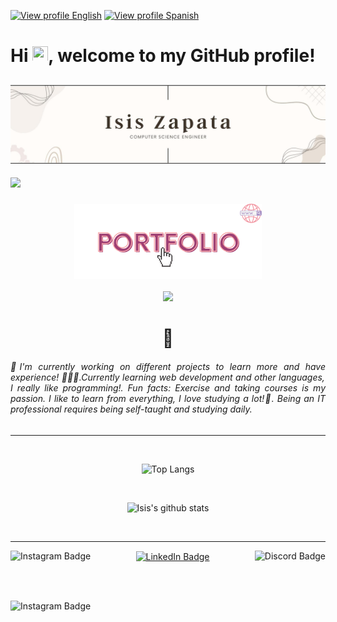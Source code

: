 <div class="Lenguage">
<p>
  <a href="https://github.com/isinicolle/isinicolle/blob/main/README.md"><img src=https://img.shields.io/badge/Lang-EN-40B0C2 alt="View profile English"></a>
  <a href="https://github.com/isinicolle/isinicolle/blob/main/README.es.md"><img src=https://img.shields.io/badge/Lang-ES-801172 alt="View profile Spanish"></a>
</p>
</div>
<h1>Hi <img src="https://media.giphy.com/media/hvRJCLFzcasrR4ia7z/giphy.gif" width="25px" height="25px">, welcome to my GitHub profile! </h1>

## <img src="./src/img/banner perosnal.jpg" alt="Engineer Isis Nicolle Zapata Florentino">
  ![](https://komarev.com/ghpvc/?username=isinicolle&color=ff55aa)  

<div align="center">

### <div><p><a href="https://isinicolle.github.io/Mini-Portfolio-Isis-Zapata/"><img src="./src/img/portfolio.svg" height="120" width="auto" alt="Isis Zapata's Portfolio"></a></p></div>
  
<div><img src="https://media.giphy.com/media/WUlplcMpOCEmTGBtBW/giphy.gif" width="200"></div>
<h1> 🦉 </h1>

<div align="justify">
<h6>🔭I'm currently working on different projects to learn more and have experience! 🏋🏻‍♀.Currently learning web development and other languages, I really like programming!. Fun facts: Exercise and taking courses is my passion. I like to learn from everything, I love studying a lot!💓. Being an IT professional requires being self-taught and studying daily.</h6>
</div>

______

<br>

![Top Langs](https://github-readme-stats.vercel.app/api/top-langs/?username=isinicolle&langs_count=10&layout=compact&theme=omni)

<br>

![Isis's github stats](https://github-readme-stats.vercel.app/api?username=isinicolle&hide=contribs,issues&count_private=true&show_icons=true&theme=omni)

<br>

______
  
  <div class="social media">
  <a href="https://www.instagram.com/isinicolle/" target="blank">
      <img align="left" src="https://img.shields.io/badge/Instagram-E4405F?style=for-the-badge&logo=instagram&logoColor=white" alt="Instagram Badge"/>
  </a>

<a href="https://www.linkedin.com/in/isis-zapata/" target="blank">
      <img align="center" src="https://img.shields.io/badge/LinkedIn-blue?style=for-the-badge&logo=linkedin&logoColor=white" alt="LinkedIn Badge"/>
  </a>

 <a href="https://discordapp.com/users/979528485901049927" target="blank">
      <img align="right" src="https://img.shields.io/badge/Discord-5865F2?style=for-the-badge&logo=discord&logoColor=white" alt="Discord Badge"/>
  </a>
    
 <br><br>
    
 <a href="mailto:isinicollee@gmail.com" target="blank">
      <img align="left" src="https://img.shields.io/badge/Gmail-D14836?style=for-the-badge&logo=gmail&logoColor=white" alt="Instagram Badge"/>
 </a>
    
</div>



